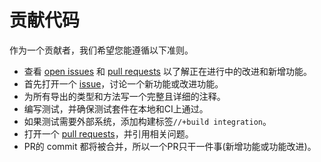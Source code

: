 # 贡献代码

作为一个贡献者，我们希望您能遵循以下准则。

- 查看 [open issues][issues] 和 [pull requests][prs] 以了解正在进行中的改进和新增功能。
- 首先打开一个 [issue][issues]，讨论一个新功能或改进功能。
- 为所有导出的类型和方法写一个完整且详细的注释。
- 编写测试，并确保测试套件在本地和CI上通过。
- 如果测试需要外部系统，添加构建标签`//+build integration`。
- 打开一个 [pull requests][prs]，并引用相关问题。
- PR的 commit 都将被合并，所以一个PR只干一件事(新增功能或功能改进)。

[issues]: https://github.com/DoNewsCode/core/issues
[prs]: https://github.com/DoNewsCode/core/pulls
